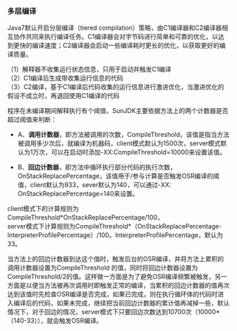 ### 多层编译

Java7默认开启分层编译（tiered compilation）策略，由C1编译器和C2编译器相互协作共同来执行编译任务。C1编译器会对字节码进行简单和可靠的优化，以达到更快的编译速度；C2编译器会启动一些编译耗时更长的优化，以获取更好的编译质量。

（1）解释器不收集运行状态信息，只用于启动并触发C1编译  
（2）C1编译后生成带收集运行信息的代码  
（3）C2编译，基于C1编译后代码收集的运行信息进行激进优化，当激进优化的假设不成立时，再退回使用C1编译的代码

程序在未编译期间解释执行有个阈值，SunJDK主要依据方法上的两个计数器是否超过阈值来判断：

* A、**调用计数器**，即方法被调用的次数，CompileThreshold，该值是指当方法被调用多少次后，就编译为机器码，client模式默认为1500次，server模式默认为1万次，可以在启动时添加-XX:CompileThreshold=10000来设置该值。

* B、**回边计数器**，即方法中循环执行部分代码的执行次数，OnStackReplacePercentage，该值用于/参与计算是否触发OSR编译的阈值，client默认为933，sever默认为140，可以通过-XX: OnStackReplacePercentage=140来设置。

client模式下的计算规则为CompileThreshold\*OnStackReplacePercentage/100，  
server模式下计算规则为CompileThreshold\*（OnStackReplacePercentage-InterpreterProfilePercentage）/100。InterpreterProfilePercentage，默认为33。

当方法上的回边计数器到达这个值时，触发后台的OSR编译，并将方法上累积的调用计数器设置为CompileThreshold 的值，同时将回边计数器设置为CompileThreshold/2的值。这样做一方面是为了避免OSR编译频繁被触发，另一方面是以便当方法被再次调用时即触发正常的编译，当累积的回边计数器的值再次达到该值时先检查OSR编译是否完成，如果已完成，则在执行循环体的代码时进入编译后的代码，如果未完成，继续把当前回边计数器的累计值再减掉一些，默认情况下，对于回边的情况，server模式下只要回边次数达到10700次（10000\*（140-33）），就会触发OSR编译。

